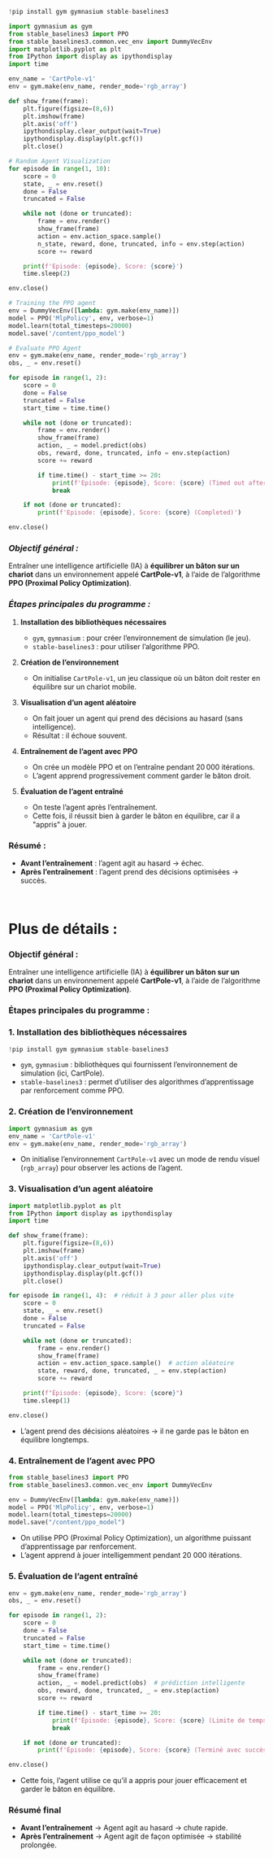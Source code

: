 
```python
!pip install gym gymnasium stable-baselines3

import gymnasium as gym
from stable_baselines3 import PPO
from stable_baselines3.common.vec_env import DummyVecEnv
import matplotlib.pyplot as plt
from IPython import display as ipythondisplay
import time

env_name = 'CartPole-v1'
env = gym.make(env_name, render_mode='rgb_array')

def show_frame(frame):
    plt.figure(figsize=(8,6))
    plt.imshow(frame)
    plt.axis('off')
    ipythondisplay.clear_output(wait=True)
    ipythondisplay.display(plt.gcf())
    plt.close()

# Random Agent Visualization
for episode in range(1, 10):
    score = 0
    state, _ = env.reset()
    done = False
    truncated = False

    while not (done or truncated):
        frame = env.render()
        show_frame(frame)
        action = env.action_space.sample()
        n_state, reward, done, truncated, info = env.step(action)
        score += reward

    print(f'Episode: {episode}, Score: {score}')
    time.sleep(2)

env.close()

# Training the PPO agent
env = DummyVecEnv([lambda: gym.make(env_name)])
model = PPO('MlpPolicy', env, verbose=1)
model.learn(total_timesteps=20000)
model.save('/content/ppo_model')

# Evaluate PPO Agent
env = gym.make(env_name, render_mode='rgb_array')
obs, _ = env.reset()

for episode in range(1, 2):
    score = 0
    done = False
    truncated = False
    start_time = time.time()

    while not (done or truncated):
        frame = env.render()
        show_frame(frame)
        action, _ = model.predict(obs)
        obs, reward, done, truncated, info = env.step(action)
        score += reward

        if time.time() - start_time >= 20:
            print(f'Episode: {episode}, Score: {score} (Timed out after 20 seconds)')
            break

    if not (done or truncated):
        print(f'Episode: {episode}, Score: {score} (Completed)')

env.close()
```




### *Objectif général :*

Entraîner une intelligence artificielle (IA) à **équilibrer un bâton sur un chariot** dans un environnement appelé **CartPole-v1**, à l’aide de l’algorithme **PPO (Proximal Policy Optimization)**.



###  *Étapes principales du programme :*

1. **Installation des bibliothèques nécessaires**

   * `gym`, `gymnasium` : pour créer l’environnement de simulation (le jeu).
   * `stable-baselines3` : pour utiliser l’algorithme PPO.

2. **Création de l’environnement**

   * On initialise `CartPole-v1`, un jeu classique où un bâton doit rester en équilibre sur un chariot mobile.

3. **Visualisation d’un agent aléatoire**

   * On fait jouer un agent qui prend des décisions au hasard (sans intelligence).
   * Résultat : il échoue souvent.

4. **Entraînement de l’agent avec PPO**

   * On crée un modèle PPO et on l’entraîne pendant 20 000 itérations.
   * L’agent apprend progressivement comment garder le bâton droit.

5. **Évaluation de l’agent entraîné**

   * On teste l’agent après l’entraînement.
   * Cette fois, il réussit bien à garder le bâton en équilibre, car il a "appris" à jouer.


###  **Résumé :**

* **Avant l’entraînement** : l’agent agit au hasard → échec.
* **Après l’entraînement** : l’agent prend des décisions optimisées → succès.


<br/>

# Plus de détails :



###  **Objectif général :**

Entraîner une intelligence artificielle (IA) à **équilibrer un bâton sur un chariot** dans un environnement appelé **CartPole-v1**, à l’aide de l’algorithme **PPO (Proximal Policy Optimization)**.



###  **Étapes principales du programme :**



### 1.  **Installation des bibliothèques nécessaires**

```python
!pip install gym gymnasium stable-baselines3
```

* `gym`, `gymnasium` : bibliothèques qui fournissent l’environnement de simulation (ici, CartPole).
* `stable-baselines3` : permet d’utiliser des algorithmes d’apprentissage par renforcement comme PPO.



### 2.  **Création de l’environnement**

```python
import gymnasium as gym
env_name = 'CartPole-v1'
env = gym.make(env_name, render_mode='rgb_array')
```

* On initialise l’environnement `CartPole-v1` avec un mode de rendu visuel (`rgb_array`) pour observer les actions de l’agent.



### 3.  **Visualisation d’un agent aléatoire**

```python
import matplotlib.pyplot as plt
from IPython import display as ipythondisplay
import time

def show_frame(frame):
    plt.figure(figsize=(8,6))
    plt.imshow(frame)
    plt.axis('off')
    ipythondisplay.clear_output(wait=True)
    ipythondisplay.display(plt.gcf())
    plt.close()

for episode in range(1, 4):  # réduit à 3 pour aller plus vite
    score = 0
    state, _ = env.reset()
    done = False
    truncated = False

    while not (done or truncated):
        frame = env.render()
        show_frame(frame)
        action = env.action_space.sample()  # action aléatoire
        state, reward, done, truncated, _ = env.step(action)
        score += reward

    print(f"Épisode: {episode}, Score: {score}")
    time.sleep(1)

env.close()
```

* L’agent prend des décisions aléatoires → il ne garde pas le bâton en équilibre longtemps.


### 4.  **Entraînement de l’agent avec PPO**

```python
from stable_baselines3 import PPO
from stable_baselines3.common.vec_env import DummyVecEnv

env = DummyVecEnv([lambda: gym.make(env_name)])
model = PPO('MlpPolicy', env, verbose=1)
model.learn(total_timesteps=20000)
model.save("/content/ppo_model")
```

* On utilise PPO (Proximal Policy Optimization), un algorithme puissant d’apprentissage par renforcement.
* L’agent apprend à jouer intelligemment pendant 20 000 itérations.



### 5.  **Évaluation de l’agent entraîné**

```python
env = gym.make(env_name, render_mode='rgb_array')
obs, _ = env.reset()

for episode in range(1, 2):
    score = 0
    done = False
    truncated = False
    start_time = time.time()

    while not (done or truncated):
        frame = env.render()
        show_frame(frame)
        action, _ = model.predict(obs)  # prédiction intelligente
        obs, reward, done, truncated, _ = env.step(action)
        score += reward

        if time.time() - start_time >= 20:
            print(f'Épisode: {episode}, Score: {score} (Limite de temps atteinte)')
            break

    if not (done or truncated):
        print(f'Épisode: {episode}, Score: {score} (Terminé avec succès)')

env.close()
```

* Cette fois, l’agent utilise ce qu’il a appris pour jouer efficacement et garder le bâton en équilibre.



###  **Résumé final**

* **Avant l’entraînement** → Agent agit au hasard → chute rapide.
* **Après l’entraînement** → Agent agit de façon optimisée → stabilité prolongée.

